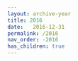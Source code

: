 ```yaml
---
layout: archive-year
title: 2016
date:   2016-12-31
permalink: /2016
nav_order: -2016
has_children: true
---
```

